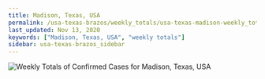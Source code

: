 ```yaml
---
title: Madison, Texas, USA
permalink: /usa-texas-brazos/weekly_totals/usa-texas-madison-weekly_totals.html
last_updated: Nov 13, 2020
keywords: ["Madison, Texas, USA", "weekly totals"]
sidebar: usa-texas-brazos_sidebar
---
```


![Weekly Totals of Confirmed Cases for Madison, Texas, USA](/covid_tracker/images/graphs/usa-texas-madison-weekly_totals_graph.png)
